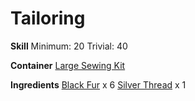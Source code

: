 <!-- TITLE: Elegant Black Fur Coat -->
<!-- SUBTITLE: An elegant coat made from soft black fur -->

# Tailoring
**Skill**
Minimum: 20
Trivial: 40

**Container**
[Large Sewing Kit](large-sewing-kit)

**Ingredients**
[Black Fur](black-fur) x 6
[Silver Thread](silver-thread) x 1
